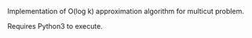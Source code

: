 Implementation of O(log k) approximation algorithm for multicut problem.

Requires Python3 to execute.
